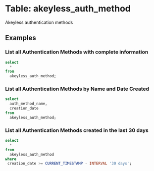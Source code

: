 # Table: akeyless_auth_method

Akeyless authentication methods

## Examples

### List all Authentication Methods with complete information

```sql
select
  *
from
  akeyless_auth_method;
```

### List all Authentication Methods by Name and Date Created

```sql
select
  auth_method_name,
  creation_date
from
  akeyless_auth_method;
```

### List all Authentication Methods created in the last 30 days

```sql
select
  *
from
  akeyless_auth_method
where
 creation_date >= CURRENT_TIMESTAMP - INTERVAL '30 days';
```
